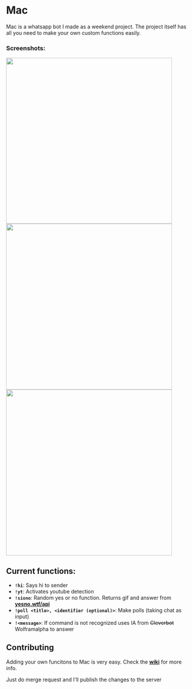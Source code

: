 # Mac
Mac is a whatsapp bot I made as a weekend project. The project itself has all you need to make your own custom functions easily.

### Screenshots:
<img src="http://i.imgur.com/QuK7BpD.png" height="450" />
<img src="http://i.imgur.com/kJREVpi.png" height="450" />
<img src="http://i.imgur.com/R9U79lT.png" height="450" />

## Current functions:
+ **`!hi`**: Says hi to sender
+ **`!yt`**: Activates youtube detection
+ **`!siono`**: Random yes or no function. Returns gif and answer from [**yesno.wtf/api**](https://yesno.wtf/api/)
+ **`!poll <title>, <identifier (optional)>`**: Make polls (taking chat as input)
+ **`!<message>`**: If command is not recognized uses IA from ~~Cleverbot~~ Wolframalpha to answer

## Contributing
Adding your own funcitons to Mac is very easy. Check the [**wiki**](https://github.com/danielcardeenas/MacBot/wiki) for more info.

Just do merge request and I'll publish the changes to the server
 
